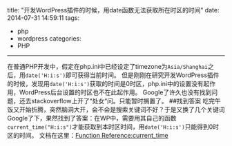 title: "开发WordPress插件的时候，用date函数无法获取所在时区的时间"
date: 2014-07-31 14:59:11
tags:
- php
- wordpress
categories:
- PHP
---
在普通PHP开发中，假定在php.ini中已经设定了timezone为`Asia/Shanghai`之后，用`date('H:i:s')`即可获得当前时间。
但是刚刚在研究开发WordPress插件的时候，发现用`date('H:i:s')`获取的时间是0时区，php.ini中的设置没有起作用，<!-- more -->WordPress后台设置的时区也不在此起作用。
Google了许久也没有找到问题，还去stackoverflow上开了“处女“问。只能暂时搁置了。
##找到答案
吃完午饭又开始折腾，突然脑洞大开，会不会是搜索关键词不好？于是又换了几个关键词Google了下，果然找到了答案：在WP中，需要用其自己的函数`current_time("H:i:s")`才能获取到本时区时间，用`date('H:i:s')`只能得到0时区的时间。
文档在这里：[Function Reference:current_time](http://codex.wordpress.org/Function_Reference/current_time)
